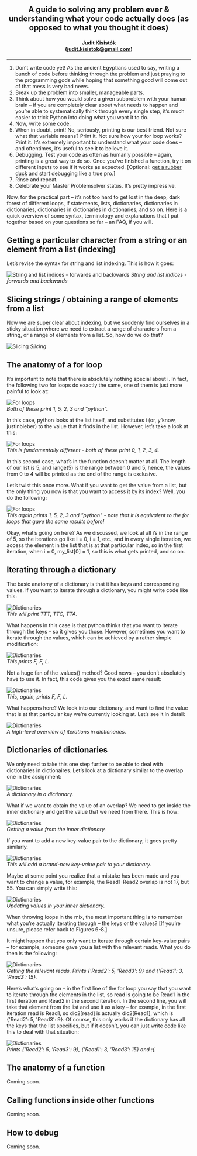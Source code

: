 <h2 style = "text-align: center !important;"><center>A guide to solving any problem ever & understanding what your code actually does (as opposed to what you thought it does)  </h2> </center>
  <h4><center>Judit Kisistók<center> (<a href = "mailto:judit.kisistok@gmail.com">judit.kisistok@gmail.com</a>)</h4> <hr />

1.	Don’t write code yet! As the ancient Egyptians used to say, writing a bunch of code before thinking through the problem and just praying to the programming gods while hoping that something good will come out of that mess is very bad news.
2.	Break up the problem into smaller, manageable parts.
3.	Think about how you would solve a given subproblem with your human brain – if you are completely clear about what needs to happen and you’re able to systematically think through every single step, it’s much easier to trick Python into doing what you want it to do.
4.	Now, write some code.
5.	When in doubt, print! No, seriously, printing is our best friend. Not sure what that variable means? Print it. Not sure how your for loop works? Print it. It’s extremely important to understand what your code does – and oftentimes, it’s useful to see it to believe it.
6.	Debugging. Test your code as often as humanly possible – again, printing is a great way to do so. Once you’ve finished a function, try it on different inputs to see if it works as expected. [Optional: <a href="https://rubberduckdebugging.com/">get a rubber duck</a> and start debugging like a true pro.]
7.	Rinse and repeat.
8.	Celebrate your Master Problemsolver status. It’s pretty impressive.

Now, for the practical part – it’s not too hard to get lost in the deep, dark forest of different loops, if statements, lists, dictionaries, dictionaries in dictionaries, dictionaries in dictionaries in dictionaries, and so on. Here is a quick overview of some syntax, terminology and explanations that I put together based on your questions so far – an FAQ, if you will.

<h2>Getting a particular character from a string or an element from a list (indexing)</h2> 
Let’s revise the syntax for string and list indexing. This is how it goes:

![String and list indices - forwards and backwards](https://github.com/jucikisistok/biap/blob/master/figures/fig1.png)
*String and list indices - forwards and backwards*

<h2>Slicing strings / obtaining a range of elements from a list</h2>
Now we are super clear about indexing, but we suddenly find ourselves in a sticky situation where we need to extract a range of characters from a string, or a range of elements from a list. So, how do we do that?

![Slicing](https://github.com/jucikisistok/biap/blob/master/figures/fig2.png)
*Slicing*

<h2>The anatomy of a for loop</h2>
It’s important to note that there is absolutely nothing special about i. In fact, the following two for loops do exactly the same, one of them is just more painful to look at:

![For loops](https://github.com/jucikisistok/biap/blob/master/figures/fig3.png)  
*Both of these print 1, 5, 2, 3 and “python”.*

In this case, python looks at the list itself, and substitutes i (or, y’know, justinbieber) to the value that it finds in the list. However, let’s take a look at this:

![For loops](https://github.com/jucikisistok/biap/blob/master/figures/fig4.png)  
*This is fundamentally different - both of these print 0, 1, 2, 3, 4.*

In this second case, what’s in the function doesn’t matter at all. The length of our list is 5, and range(5) is the range between 0 and 5, hence, the values from 0 to 4 will be printed as the end of the range is exclusive.

Let’s twist this once more. What if you want to get the value from a list, but the only thing you now is that you want to access it by its index? Well, you do the following:

![For loops](https://github.com/jucikisistok/biap/blob/master/figures/fig5.png)  
*This again prints 1, 5, 2, 3 and "python" - note that it is equivalent to the for loops that gave the same results before!*

Okay, what’s going on here? As we discussed, we look at all i’s in the range of 5, so the iterations go like i = 0, i = 1, etc., and in every single iteration, we access the element in the list that is at that particular index, so in the first iteration, when i = 0, my_list[0] = 1, so this is what gets printed, and so on.

<h2>Iterating through a dictionary</h2>

The basic anatomy of a dictionary is that it has keys and corresponding values. If you want to iterate through a dictionary, you might write code like this:

![Dictionaries](https://github.com/jucikisistok/biap/blob/master/figures/fig6.png)  
*This will print TTT, TTC, TTA.*

What happens in this case is that python thinks that you want to iterate through the keys – so it gives you those. However, sometimes you want to iterate through the values, which can be achieved by a rather simple modification:

![Dictionaries](https://github.com/jucikisistok/biap/blob/master/figures/fig7.png)  
*This prints F, F, L.*

Not a huge fan of the .values() method? Good news – you don’t absolutely have to use it. In fact, this code gives you the exact same result:

![Dictionaries](https://github.com/jucikisistok/biap/blob/master/figures/fig8.png)  
*This, again, prints F, F, L.*

What happens here? We look into our dictionary, and want to find the value that is at that particular key we’re currently looking at. Let’s see it in detail:

![Dictionaries](https://github.com/jucikisistok/biap/blob/master/figures/fig9.png)  
*A high-level overview of iterations in dictionaries.*

<h2>Dictionaries of dictionaries</h2>

We only need to take this one step further to be able to deal with dictionaries in dictionaires. Let’s look at a dictionary similar to the overlap one in the assignment: 

![Dictionaries](https://github.com/jucikisistok/biap/blob/master/figures/fig10.png)  
*A dictionary in a dictionary.*

What if we want to obtain the value of an overlap? We need to get inside the inner dictionary and get the value that we need from there. This is how:

![Dictionaries](https://github.com/jucikisistok/biap/blob/master/figures/fig11.png)  
*Getting a value from the inner dictionary.*

If you want to add a new key-value pair to the dictionary, it goes pretty similarly.

![Dictionaries](https://github.com/jucikisistok/biap/blob/master/figures/fig12.png)  
*This will add a brand-new key-value pair to your dictionary.*

Maybe at some point you realize that a mistake has been made and you want to change a value, for example, the Read1-Read2 overlap is not 17, but 55. You can simply write this:

![Dictionaries](https://github.com/jucikisistok/biap/blob/master/figures/fig13.png)  
*Updating values in your inner dictionary.*

When throwing loops in the mix, the most important thing is to remember what you’re actually iterating through – the keys or the values? [If you’re unsure, please refer back to Figures 6-8.]

It might happen that you only want to iterate through certain key-value pairs – for example, someone gave you a list with the relevant reads. What you do then is the following:

![Dictionaries](https://github.com/jucikisistok/biap/blob/master/figures/fig14.png)  
*Getting the relevant reads. Prints {'Read2': 5, 'Read3': 9} and {'Read1': 3, 'Read3': 15}.*

Here’s what’s going on – in the first line of the for loop you say that you want to iterate through the elements in the list, so read is going to be Read1 in the first iteration and Read2 in the second iteration. In the second line, you will take that element from the list and use it as a key – for example, in the first iteration read is Read1, so dic2[read] is actually dic2[Read1], which is {'Read2': 5, 'Read3': 9}.
Of course, this only works if the dictionary has all the keys that the list specifies, but if it doesn’t, you can just write code like this to deal with that situation:

![Dictionaries](https://github.com/jucikisistok/biap/blob/master/figures/fig15.png)  
*Prints {'Read2': 5, 'Read3': 9}, {'Read1': 3, 'Read3': 15} and :(.*

<h2>The anatomy of a function</h2>
Coming soon.

<h2>Calling functions inside other functions</h2>
Coming soon.

<h2>How to debug</h2>
Coming soon.
